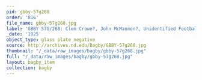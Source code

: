 ```yaml
---
pid: gbby-57g268
order: '816'
file_name: gbby-57g268.jpg
label: 'GBBY 57G/268: Clem Crowe?, John McManmon?, Unidentified Football - c1925'
_date: '1925'
object_type: glass plate negative
source: http://archives.nd.edu/Bagby/GBBY-57g268.jpg
thumbnail: "/_data/raw_images/bagby/gbby-57g268.jpg"
full: "/_data/raw_images/bagby/gbby-57g268.jpg"
layout: bagby_item
collection: bagby
---
```

